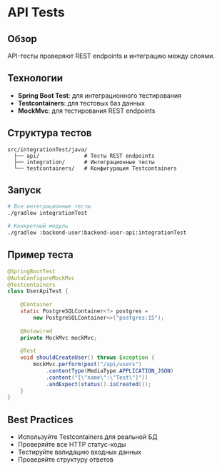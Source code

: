 # API Tests

## Обзор

API-тесты проверяют REST endpoints и интеграцию между слоями.

## Технологии

- **Spring Boot Test**: для интеграционного тестирования
- **Testcontainers**: для тестовых баз данных
- **MockMvc**: для тестирования REST endpoints

## Структура тестов

```
src/integrationTest/java/
  ├── api/              # Тесты REST endpoints
  ├── integration/      # Интеграционные тесты
  └── testcontainers/   # Конфигурация Testcontainers
```

## Запуск

```bash
# Все интеграционные тесты
./gradlew integrationTest

# Конкретный модуль
./gradlew :backend-user:backend-user-api:integrationTest
```

## Пример теста

```java
@SpringBootTest
@AutoConfigureMockMvc
@Testcontainers
class UserApiTest {
    
    @Container
    static PostgreSQLContainer<?> postgres = 
        new PostgreSQLContainer<>("postgres:15");
    
    @Autowired
    private MockMvc mockMvc;
    
    @Test
    void shouldCreateUser() throws Exception {
        mockMvc.perform(post("/api/users")
            .contentType(MediaType.APPLICATION_JSON)
            .content("{\"name\":\"Test\"}"))
            .andExpect(status().isCreated());
    }
}
```

## Best Practices

- Используйте Testcontainers для реальной БД
- Проверяйте все HTTP статус-коды
- Тестируйте валидацию входных данных
- Проверяйте структуру ответов
